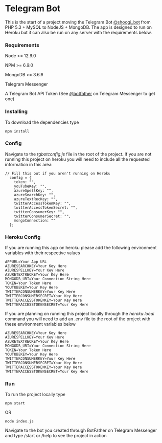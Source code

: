 # Telegram Bot

This is the start of a project moving the Telegram Bot [@shoogi_bot](https://telegram.me/shoogi_bot) from PHP 5.3 + MySQL to NodeJS + MongoDB. The app is designed to run on Heroku but it can also be run on any server with the requirements below.

### Requirements

Node >= 12.6.0

NPM >= 6.9.0

MongoDB >= 3.6.9

Telegram Messenger

A Telegram Bot API Token (See [@botfather](https://telegram.me/botfather) on Telegram Messenger to get one)

### Installing

To download the dependencies type

```
npm install
```

### Config

Navigate to the _tgbotconfig.js_ file in the root of the project. If you are not running this project on heroku you will need to include all the requested information in this area

```
// Fill this out if you aren't running on Heroku
  config = {
    token: "",
    youTubeKey: "",
    azureSpellKey: "",
    azureSearchKey: "",
    azureTextRecKey: "",
    twitterAccessTokenKey: "",
    twitterAccessTokenSecret: "",
    twitterConsumerKey: "",
    twitterConsumerSecret: "",
    mongoConnection: ""
  };
```

### Heroku Config

If you are running this app on heroku please add the following environment variables with their respective values

```
APPURL=Your App URL
AZURESEARCHKEY=Your Key Here
AZURESPELLKEY=Your Key Here
AZURETEXTRECKEY=Your Key Here
MONGODB_URI=Your Connection String Here
TOKEN=Your Token Here
YOUTUBEKEY=Your Key Here
TWITTERCONSUMERKEY=Your Key Here
TWITTERCONSUMERSECRET=Your Key Here
TWITTERACCESSTOKENKEY=Your Key Here
TWITTERACCESSTOKENSECRET=Your Key Here
```

If you are planning on running this project locally through the _heroku local_ command you will need to add an .env file to the root of the project with these environment variables below

```
AZURESEARCHKEY=Your Key Here
AZURESPELLKEY=Your Key Here
AZURETEXTRECKEY=Your Key Here
MONGODB_URI=Your Connection String Here
TOKEN=Your Token Here
YOUTUBEKEY=Your Key Here
TWITTERCONSUMERKEY=Your Key Here
TWITTERCONSUMERSECRET=Your Key Here
TWITTERACCESSTOKENKEY=Your Key Here
TWITTERACCESSTOKENSECRET=Your Key Here
```

### Run

To run the project locally type

```
npm start
```

OR

```
node index.js
```

Navigate to the bot you created through BotFather on Telegram Messenger and type /start or /help to see the project in action
